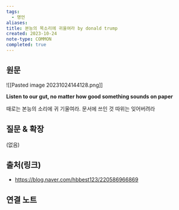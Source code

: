 ```yaml
---
tags:
  - 명언
aliases: 
title: 본능의 목소리에 귀울여라 by donald trump
created: 2023-10-24
note-type: COMMON
completed: true
---
```


## 원문
![[Pasted image 20231024144128.png]]

**Listen to our gut, no matter how good something sounds on paper**

때로는 본능의 소리에 귀 기울여라. 문서에 쓰인 것 따위는 잊어버려라

## 질문 & 확장

(없음)

## 출처(링크)
- https://blog.naver.com/hbbest123/220586966869

## 연결 노트










